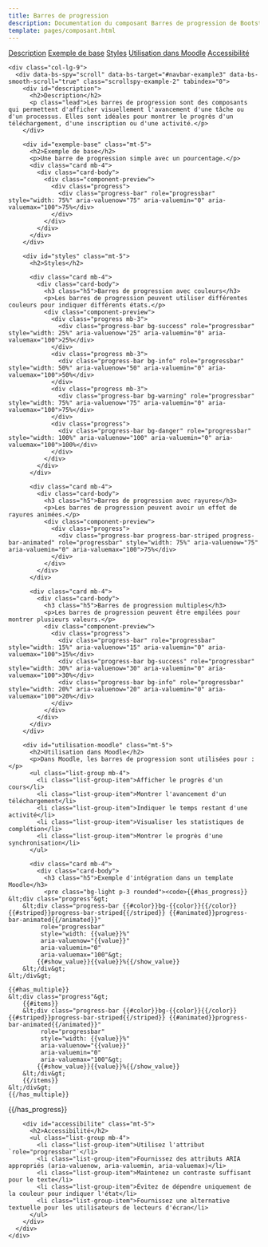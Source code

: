 ```yaml
---
title: Barres de progression
description: Documentation du composant Barres de progression de Bootstrap 5 pour Moodle
template: pages/composant.html
---
```


<div class="container py-4">
  <div class="row">
    <div class="col-lg-3">
      <nav id="navbar-example3" class="h-100 flex-column align-items-stretch pe-4 border-end">
        <nav class="nav nav-pills flex-column">
          <a class="nav-link" href="#description">Description</a>
          <a class="nav-link" href="#exemple-base">Exemple de base</a>
          <a class="nav-link" href="#styles">Styles</a>
          <a class="nav-link" href="#utilisation-moodle">Utilisation dans Moodle</a>
          <a class="nav-link" href="#accessibilite">Accessibilité</a>
        </nav>
      </nav>
    </div>

    <div class="col-lg-9">
      <div data-bs-spy="scroll" data-bs-target="#navbar-example3" data-bs-smooth-scroll="true" class="scrollspy-example-2" tabindex="0">
        <div id="description">
          <h2>Description</h2>
          <p class="lead">Les barres de progression sont des composants qui permettent d'afficher visuellement l'avancement d'une tâche ou d'un processus. Elles sont idéales pour montrer le progrès d'un téléchargement, d'une inscription ou d'une activité.</p>
        </div>

        <div id="exemple-base" class="mt-5">
          <h2>Exemple de base</h2>
          <p>Une barre de progression simple avec un pourcentage.</p>
          <div class="card mb-4">
            <div class="card-body">
              <div class="component-preview">
                <div class="progress">
                  <div class="progress-bar" role="progressbar" style="width: 75%" aria-valuenow="75" aria-valuemin="0" aria-valuemax="100">75%</div>
                </div>
              </div>
            </div>
          </div>
        </div>

        <div id="styles" class="mt-5">
          <h2>Styles</h2>

          <div class="card mb-4">
            <div class="card-body">
              <h3 class="h5">Barres de progression avec couleurs</h3>
              <p>Les barres de progression peuvent utiliser différentes couleurs pour indiquer différents états.</p>
              <div class="component-preview">
                <div class="progress mb-3">
                  <div class="progress-bar bg-success" role="progressbar" style="width: 25%" aria-valuenow="25" aria-valuemin="0" aria-valuemax="100">25%</div>
                </div>
                <div class="progress mb-3">
                  <div class="progress-bar bg-info" role="progressbar" style="width: 50%" aria-valuenow="50" aria-valuemin="0" aria-valuemax="100">50%</div>
                </div>
                <div class="progress mb-3">
                  <div class="progress-bar bg-warning" role="progressbar" style="width: 75%" aria-valuenow="75" aria-valuemin="0" aria-valuemax="100">75%</div>
                </div>
                <div class="progress">
                  <div class="progress-bar bg-danger" role="progressbar" style="width: 100%" aria-valuenow="100" aria-valuemin="0" aria-valuemax="100">100%</div>
                </div>
              </div>
            </div>
          </div>

          <div class="card mb-4">
            <div class="card-body">
              <h3 class="h5">Barres de progression avec rayures</h3>
              <p>Les barres de progression peuvent avoir un effet de rayures animées.</p>
              <div class="component-preview">
                <div class="progress">
                  <div class="progress-bar progress-bar-striped progress-bar-animated" role="progressbar" style="width: 75%" aria-valuenow="75" aria-valuemin="0" aria-valuemax="100">75%</div>
                </div>
              </div>
            </div>
          </div>

          <div class="card mb-4">
            <div class="card-body">
              <h3 class="h5">Barres de progression multiples</h3>
              <p>Les barres de progression peuvent être empilées pour montrer plusieurs valeurs.</p>
              <div class="component-preview">
                <div class="progress">
                  <div class="progress-bar" role="progressbar" style="width: 15%" aria-valuenow="15" aria-valuemin="0" aria-valuemax="100">15%</div>
                  <div class="progress-bar bg-success" role="progressbar" style="width: 30%" aria-valuenow="30" aria-valuemin="0" aria-valuemax="100">30%</div>
                  <div class="progress-bar bg-info" role="progressbar" style="width: 20%" aria-valuenow="20" aria-valuemin="0" aria-valuemax="100">20%</div>
                </div>
              </div>
            </div>
          </div>
        </div>

        <div id="utilisation-moodle" class="mt-5">
          <h2>Utilisation dans Moodle</h2>
          <p>Dans Moodle, les barres de progression sont utilisées pour :</p>
          <ul class="list-group mb-4">
            <li class="list-group-item">Afficher le progrès d'un cours</li>
            <li class="list-group-item">Montrer l'avancement d'un téléchargement</li>
            <li class="list-group-item">Indiquer le temps restant d'une activité</li>
            <li class="list-group-item">Visualiser les statistiques de complétion</li>
            <li class="list-group-item">Montrer le progrès d'une synchronisation</li>
          </ul>

          <div class="card mb-4">
            <div class="card-body">
              <h3 class="h5">Exemple d'intégration dans un template Moodle</h3>
              <pre class="bg-light p-3 rounded"><code>{{#has_progress}}
    &lt;div class="progress"&gt;
        &lt;div class="progress-bar {{#color}}bg-{{color}}{{/color}} {{#striped}}progress-bar-striped{{/striped}} {{#animated}}progress-bar-animated{{/animated}}"
             role="progressbar"
             style="width: {{value}}%"
             aria-valuenow="{{value}}"
             aria-valuemin="0"
             aria-valuemax="100"&gt;
            {{#show_value}}{{value}}%{{/show_value}}
        &lt;/div&gt;
    &lt;/div&gt;

    {{#has_multiple}}
    &lt;div class="progress"&gt;
        {{#items}}
        &lt;div class="progress-bar {{#color}}bg-{{color}}{{/color}} {{#striped}}progress-bar-striped{{/striped}} {{#animated}}progress-bar-animated{{/animated}}"
             role="progressbar"
             style="width: {{value}}%"
             aria-valuenow="{{value}}"
             aria-valuemin="0"
             aria-valuemax="100"&gt;
            {{#show_value}}{{value}}%{{/show_value}}
        &lt;/div&gt;
        {{/items}}
    &lt;/div&gt;
    {{/has_multiple}}
{{/has_progress}}</code></pre>
            </div>
          </div>
        </div>

        <div id="accessibilite" class="mt-5">
          <h2>Accessibilité</h2>
          <ul class="list-group mb-4">
            <li class="list-group-item">Utilisez l'attribut `role="progressbar"`</li>
            <li class="list-group-item">Fournissez des attributs ARIA appropriés (aria-valuenow, aria-valuemin, aria-valuemax)</li>
            <li class="list-group-item">Maintenez un contraste suffisant pour le texte</li>
            <li class="list-group-item">Évitez de dépendre uniquement de la couleur pour indiquer l'état</li>
            <li class="list-group-item">Fournissez une alternative textuelle pour les utilisateurs de lecteurs d'écran</li>
          </ul>
        </div>
      </div>
    </div>
  </div>
</div>